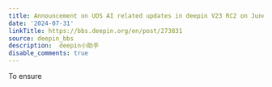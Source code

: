 ```yaml
---
title: Announcement on UOS AI related updates in deepin V23 RC2 on June 14 2024
date: '2024-07-31'
linkTitle: https://bbs.deepin.org/en/post/273831
source: deepin_bbs
description:  deepin小助手 
disable_comments: true
---
```

To ensure 

